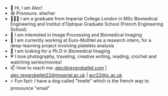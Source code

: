 - 👋 Hi, I am Alec!
- 😄 Pronouns: she/her
- 👩🏻‍🎓 I am a graduate from Imperial College London in MSc Biomedical Engineering and Institut d'Optique Graduate School (French Engineering School)
- 👀 I am interested in Image Processing and Biomedical Imaging
- 🌱 I am currently working at Euro-Multitel as a research intern, for a deep-learning project involving platelets analysis
- 🐞 I am looking for a Ph.D in Biomedical Imaging
- 💗 I love photography, traveling, creative writing, reading, crochet and watching series/movies!
- 📫 How to reach me: alec@reygrobellet.com | alec.reygrobellet22@imperial.ac.uk | acr22@ic.ac.uk
- ⚡ Fun fact: I have a dog called "Imelle" which is the french way to pronounce "email"

<!---
AlecRGB/AlecRGB is a ✨ special ✨ repository because its `README.md` (this file) appears on your GitHub profile.
You can click the Preview link to take a look at your changes.
--->
